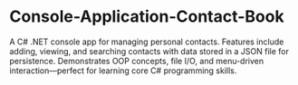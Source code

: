 # Console-Application-Contact-Book
A C# .NET console app for managing personal contacts. Features include adding, viewing, and searching contacts with data stored in a JSON file for persistence. Demonstrates OOP concepts, file I/O, and menu-driven interaction—perfect for learning core C# programming skills.
